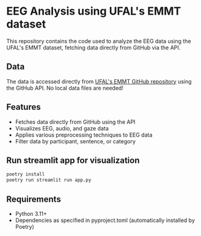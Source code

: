 # EEG Analysis using UFAL's EMMT dataset

This repository contains the code used to analyze the EEG data using the UFAL's EMMT dataset, fetching data directly from GitHub via the API.

## Data

The data is accessed directly from [UFAL's EMMT GitHub repository](https://github.com/ufal/eyetracked-multi-modal-translation) using the GitHub API. No local data files are needed!

## Features

- Fetches data directly from GitHub using the API
- Visualizes EEG, audio, and gaze data
- Applies various preprocessing techniques to EEG data
- Filter data by participant, sentence, or category

## Run streamlit app for visualization

```bash
poetry install
poetry run streamlit run app.py
```

## Requirements

- Python 3.11+
- Dependencies as specified in pyproject.toml (automatically installed by Poetry)


